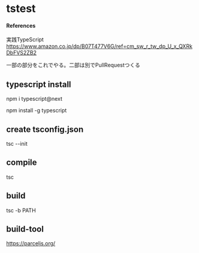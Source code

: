 # tstest

#### References

実践TypeScript https://www.amazon.co.jp/dp/B07T477V6G/ref=cm_sw_r_tw_dp_U_x_QXRkDbFVS2ZB2

一部の部分をこれでやる。二部は別でPullRequestつくる
<!-- 一章done -->
<!-- TODO:二章やる -->


## typescript install

npm i typescript@next

npm install -g typescript

## create tsconfig.json

tsc --init

## compile

tsc

## build
tsc -b PATH

## build-tool
https://parceljs.org/

